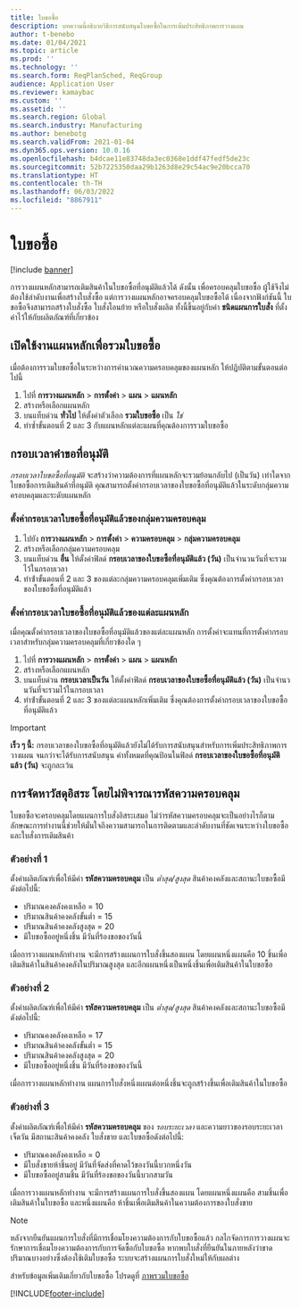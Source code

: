 ```yaml
---
title: ใบขอซื้อ
description: บทความนี้อธิบายวิธีการสนับสนุนใบขอซื้อในการเพิ่มประสิทธิภาพการวางแผน
author: t-benebo
ms.date: 01/04/2021
ms.topic: article
ms.prod: ''
ms.technology: ''
ms.search.form: ReqPlanSched, ReqGroup
audience: Application User
ms.reviewer: kamaybac
ms.custom: ''
ms.assetid: ''
ms.search.region: Global
ms.search.industry: Manufacturing
ms.author: benebotg
ms.search.validFrom: 2021-01-04
ms.dyn365.ops.version: 10.0.16
ms.openlocfilehash: b4dcae11e83748da3ec0368e1ddf47fedf5de23c
ms.sourcegitcommit: 52b7225350daa29b1263d8e29c54ac9e20bcca70
ms.translationtype: HT
ms.contentlocale: th-TH
ms.lasthandoff: 06/03/2022
ms.locfileid: "8867911"
---
```

# <a name="purchase-requisitions"></a>ใบขอซื้อ

[!include [banner](../../includes/banner.md)]

การวางแผนหลักสามารถเติมสินค้าในใบขอซื้อที่อนุมัติแล้วได้ ดังนั้น เพื่อครอบคลุมใบขอซื้อ ผู้ใช้จึงไม่ต้องใช้ลำดับงานเพื่อสร้างใบสั่งซื้อ แต่การวางแผนหลักอาจครอบคลุมใบขอซื้อได้ เนื่องจากฟังก์ชันนี้ ใบขอซื้อจึงสามารถสร้างใบสั่งซื้อ ใบสั่งโอนย้าย หรือใบสั่งผลิต ทั้งนี้ขึ้นอยู่กับค่า **ชนิดแผนการใบสั่ง** ที่ตั้งค่าไว้ให้กับผลิตภัณฑ์ที่เกี่ยวข้อง

## <a name="enable-master-plans-to-include-requisitions"></a>เปิดใช้งานแผนหลักเพื่อรวมใบขอซื้อ

เมื่อต้องการรวมใบขอซื้อในระหว่างการคํานวณความครอบคลุมของแผนหลัก ให้ปฏิบัติตามขั้นตอนต่อไปนี้

1. ไปที่ **การวางแผนหลัก** \> **การตั้งค่า** \> **แผน** \> **แผนหลัก**
1. สร้างหรือเลือกแผนหลัก
1. บนแท็บด่วน **ทั่วไป** ให้ตั้งค่าตัวเลือก **รวมใบขอซื้อ** เป็น *ใช่*
1. ทําซ้ำขั้นตอนที่ 2 และ 3 กับแผนหลักแต่ละแผนที่คุณต้องการรวมใบขอซื้อ

## <a name="approved-requisitions-time-fence"></a>กรอบเวลาคำขอที่อนุมัติ

*กรอบเวลาใบขอซื้อที่อนุมัติ* จะสร้างว่าความต้องการที่แผนหลักจะรวมย้อนกลับไป (เป็นวัน) เท่าใดจากใบขอซื้อการเติมสินค้าที่อนุมัติ คุณสามารถตั้งค่ากรอบเวลาของใบขอซื้อที่อนุมัติแล้วในระดับกลุ่มความครอบคลุมและระดับแผนหลัก

### <a name="set-the-approved-requisitions-time-fence-for-a-coverage-group"></a>ตั้งค่ากรอบเวลาใบขอซื้อที่อนุมัติแล้วของกลุ่มความครอบคลุม

1. ไปยัง **การวางแผนหลัก** \> **การตั้งค่า** \> **ความครอบคลุม** \> **กลุ่มความครอบคลุม**
1. สร้างหรือเลือกกลุ่มความครอบคลุม
1. บนแท็บด่วน **อื่น** ให้ตั้งค่าฟิลด์ **กรอบเวลาของใบขอซื้อที่อนุมัติแล้ว (วัน)** เป็นจํานวนวันที่จะรวมไว้ในกรอบเวลา
1. ทําซ้ําขั้นตอนที่ 2 และ 3 ของแต่ละกลุ่มความครอบคลุมเพิ่มเติม ซึ่งคุณต้องการตั้งค่ากรอบเวลาของใบขอซื้อที่อนุมัติแล้ว

### <a name="set-the-approved-requisitions-time-fence-for-individual-master-plans"></a>ตั้งค่ากรอบเวลาใบขอซื้อที่อนุมัติแล้วของแต่ละแผนหลัก

เมื่อคุณตั้งค่ากรอบเวลาของใบขอซื้อที่อนุมัติแล้วของแต่ละแผนหลัก การตั้งค่าจะแทนที่การตั้งค่ากรอบเวลาสำหรับกลุ่มความครอบคลุมที่เกี่ยวข้องใด ๆ

1. ไปที่ **การวางแผนหลัก** \> **การตั้งค่า** \> **แผน** \> **แผนหลัก**
1. สร้างหรือเลือกแผนหลัก
1. บนแท็บด่วน **กรอบเวลาเป็นวัน** ให้ตั้งค่าฟิลด์ **กรอบเวลาของใบขอซื้อที่อนุมัติแล้ว (วัน)** เป็นจํานวนวันที่จะรวมไว้ในกรอบเวลา
1. ทําซ้ําขั้นตอนที่ 2 และ 3 ของแต่ละแผนหลักเพิ่มเติม ซึ่งคุณต้องการตั้งค่ากรอบเวลาของใบขอซื้อที่อนุมัติแล้ว

> [!IMPORTANT]
> **เร็ว ๆ นี้:** กรอบเวลาของใบขอซื้อที่อนุมัติแล้วยังไม่ได้รับการสนับสนุนสำหรับการเพิ่มประสิทธิภาพการวางแผน จนกว่าจะได้รับการสนับสนุน ค่าทั้งหมดที่คุณป้อนในฟิลด์ **กรอบเวลาของใบขอซื้อที่อนุมัติแล้ว (วัน)** จะถูกละเว้น

## <a name="independent-supply-regardless-of-coverage-code"></a>การจัดหาวัสดุอิสระ โดยไม่พิจารณารหัสความครอบคลุม

ใบขอซื้อจะครอบคลุมโดยแผนการใบสั่งอิสระเสมอ ไม่ว่ารหัสความครอบคลุมจะเป็นอย่างไรก็ตาม ลักษณะการทำงานนี้ช่วยให้มั่นใจถึงความสามารถในการติดตามและลำดับงานที่ชัดเจนระหว่างใบขอซื้อและใบสั่งการเติมสินค้า

### <a name="example-1"></a>ตัวอย่างที่ 1

ตั้งค่าผลิตภัณฑ์เพื่อให้มีค่า **รหัสความครอบคลุม** เป็น *ต่ำสุด/สูงสุด* สินค้าคงคลังและสถานะใบขอซื้อมีดังต่อไปนี้:

- ปริมาณคงคลังคงเหลือ = 10
- ปริมาณสินค้าคงคลังขั้นต่ำ = 15
- ปริมาณสินค้าคงคลังสูงสุด = 20
- มีใบขอซื้ออยู่หนึ่งชิ้น มีวันที่ร้องขอของวันนี้

เมื่อการวางแผนหลักทำงาน จะมีการสร้างแผนการใบสั่งขึ้นสองแผน โดยแผนหนึ่งแผนคือ 10 ชิ้นเพื่อเติมสินค้าในสินค้าคงคลังในปริมาณสูงสุด และอีกแผนหนึ่งเป็นหนึ่งชิ้นเพื่อเติมสินค้าในใบขอซื้อ

### <a name="example-2"></a>ตัวอย่างที่ 2

ตั้งค่าผลิตภัณฑ์เพื่อให้มีค่า **รหัสความครอบคลุม** เป็น *ต่ำสุด/สูงสุด* สินค้าคงคลังและสถานะใบขอซื้อมีดังต่อไปนี้:

- ปริมาณคงคลังคงเหลือ = 17
- ปริมาณสินค้าคงคลังขั้นต่ำ = 15
- ปริมาณสินค้าคงคลังสูงสุด = 20
- มีใบขอซื้ออยู่หนึ่งชิ้น มีวันที่ร้องขอของวันนี้

เมื่อการวางแผนหลักทำงาน แผนการใบสั่งหนึ่งแผนต่อหนึ่งชิ้นจะถูกสร้างขึ้นเพื่อเติมสินค้าในใบขอซื้อ

### <a name="example-3"></a>ตัวอย่างที่ 3

ตั้งค่าผลิตภัณฑ์เพื่อให้มีค่า **รหัสความครอบคลุม** ของ *รอบระยะเวลา* และความยาวของรอบระยะเวลาเจ็ดวัน มีสถานะสินค้าคงคลัง ใบสั่งขาย และใบขอซื้อดังต่อไปนี้:

- ปริมาณคงคลังคงเหลือ = 0
- มีใบสั่งขายห้าชิ้นอยู่ มีวันที่จัดส่งที่คาดไว้ของวันนี้บวกหนึ่งวัน
- มีใบขอซื้ออยู่สามชิ้น มีวันที่ร้องขอของวันนี้บวกสามวัน

เมื่อการวางแผนหลักทำงาน จะมีการสร้างแผนการใบสั่งขึ้นสองแผน โดยแผนหนึ่งแผนคือ สามชิ้นเพื่อเติมสินค้าในใบขอซื้อ และหนึ่งแผนคือ ห้าชิ้นเพื่อเติมสินค้าในความต้องการของใบสั่งขาย

> [!NOTE]
> หลังจากยืนยันแผนการใบสั่งที่มีการเชื่อมโยงความต้องการกับใบขอซื้อแล้ว กลไกจัดการการวางแผนจะรักษาการเชื่อมโยงความต้องการกับการจัดซื้อกับใบขอซื้อ หากพบใบสั่งที่ยืนยันในภายหลังว่าขาดปริมาณบางอย่างซึ่งต้องใช้เติมใบขอซื้อ ระบบจะสร้างแผนการใบสั่งใหม่ให้กับผลต่าง

สำหรับข้อมูลเพิ่มเติมเกี่ยวกับใบขอซื้อ โปรดดูที่ [ภาพรวมใบขอซื้อ](../../procurement/purchase-requisitions-overview.md)


[!INCLUDE[footer-include](../../../includes/footer-banner.md)]